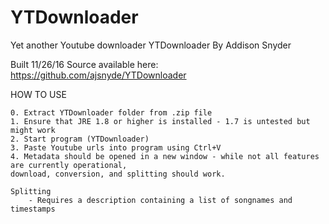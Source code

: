 # YTDownloader
Yet another Youtube downloader
YTDownloader
By Addison Snyder

Built 11/26/16
Source available here: https://github.com/ajsnyde/YTDownloader

HOW TO USE
~~~~~~~~~~~~~~~~~~~
0. Extract YTDownloader folder from .zip file
1. Ensure that JRE 1.8 or higher is installed - 1.7 is untested but might work
2. Start program (YTDownloader)
3. Paste Youtube urls into program using Ctrl+V
4. Metadata should be opened in a new window - while not all features are currently operational,
download, conversion, and splitting should work.

Splitting
	- Requires a description containing a list of songnames and timestamps
